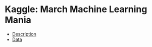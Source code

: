 Kaggle: March Machine Learning Mania
==============

- [Description](http://www.kaggle.com/c/march-machine-learning-mania)
- [Data](http://www.kaggle.com/c/march-machine-learning-mania/data)
